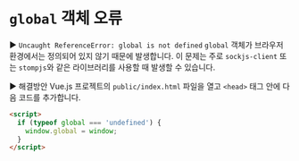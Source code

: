 # `global` 객체 오류
▶ `Uncaught ReferenceError: global is not defined`
`global` 객체가 브라우저 환경에서는 정의되어 있지 않기 때문에 발생합니다. 이 문제는 주로 `sockjs-client` 또는 `stompjs`와 같은 라이브러리를 사용할 때 발생할 수 있습니다.


▶ 해결방안
Vue.js 프로젝트의 `public/index.html` 파일을 열고 `<head>` 태그 안에 다음 코드를 추가합니다.
```html
<script>
  if (typeof global === 'undefined') {
    window.global = window;
  }
</script>
```

